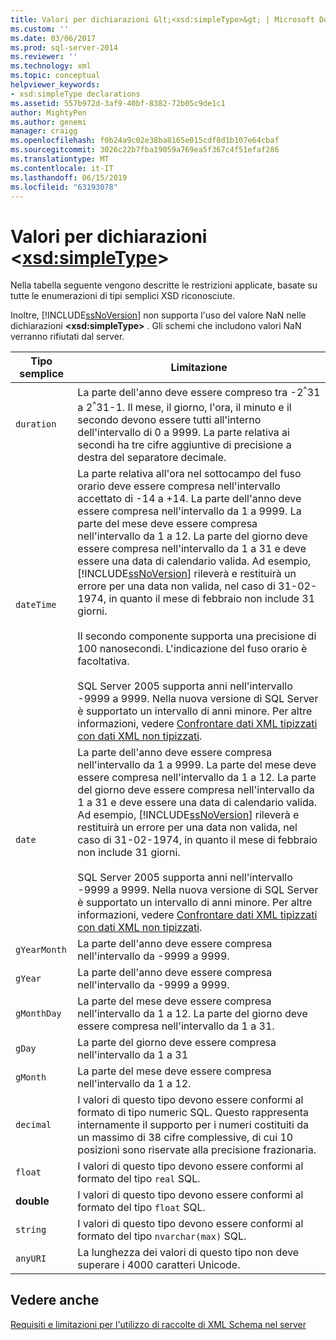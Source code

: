 ```yaml
---
title: Valori per dichiarazioni &lt;<xsd:simpleType>&gt; | Microsoft Docs
ms.custom: ''
ms.date: 03/06/2017
ms.prod: sql-server-2014
ms.reviewer: ''
ms.technology: xml
ms.topic: conceptual
helpviewer_keywords:
- xsd:simpleType declarations
ms.assetid: 557b972d-3af9-40bf-8382-72b05c9de1c1
author: MightyPen
ms.author: genemi
manager: craigg
ms.openlocfilehash: f0b24a9c02e38ba8165e015cdf8d1b107e64cbaf
ms.sourcegitcommit: 3026c22b7fba19059a769ea5f367c4f51efaf286
ms.translationtype: MT
ms.contentlocale: it-IT
ms.lasthandoff: 06/15/2019
ms.locfileid: "63193078"
---
```

# <a name="values-for-ltxsdsimpletypegt-declarations"></a>Valori per dichiarazioni &lt;<xsd:simpleType>&gt;
  Nella tabella seguente vengono descritte le restrizioni applicate, basate su tutte le enumerazioni di tipi semplici XSD riconosciute.  
  
 Inoltre, [!INCLUDE[ssNoVersion](../../includes/ssnoversion-md.md)] non supporta l'uso del valore NaN nelle dichiarazioni **\<xsd:simpleType>** . Gli schemi che includono valori NaN verranno rifiutati dal server.  
  
|Tipo semplice|Limitazione|  
|-----------------|----------------|  
|`duration`|La parte dell'anno deve essere compreso tra -2<sup>^</sup>31 a 2<sup>^</sup>31-1. Il mese, il giorno, l'ora, il minuto e il secondo devono essere tutti all'interno dell'intervallo di 0 a 9999. La parte relativa ai secondi ha tre cifre aggiuntive di precisione a destra del separatore decimale.|  
|`dateTime`|La parte relativa all'ora nel sottocampo del fuso orario deve essere compresa nell'intervallo accettato di -14 a +14. La parte dell'anno deve essere compresa nell'intervallo da 1 a 9999. La parte del mese deve essere compresa nell'intervallo da 1 a 12. La parte del giorno deve essere compresa nell'intervallo da 1 a 31 e deve essere una data di calendario valida. Ad esempio, [!INCLUDE[ssNoVersion](../../includes/ssnoversion-md.md)] rileverà e restituirà un errore per una data non valida, nel caso di 31-02-1974, in quanto il mese di febbraio non include 31 giorni.<br /><br /> Il secondo componente supporta una precisione di 100 nanosecondi. L'indicazione del fuso orario è facoltativa.<br /><br /> SQL Server 2005 supporta anni nell'intervallo -9999 a 9999. Nella nuova versione di SQL Server è supportato un intervallo di anni minore. Per altre informazioni, vedere [Confrontare dati XML tipizzati con dati XML non tipizzati](compare-typed-xml-to-untyped-xml.md).|  
|`date`|La parte dell'anno deve essere compresa nell'intervallo da 1 a 9999. La parte del mese deve essere compresa nell'intervallo da 1 a 12. La parte del giorno deve essere compresa nell'intervallo da 1 a 31 e deve essere una data di calendario valida. Ad esempio, [!INCLUDE[ssNoVersion](../../includes/ssnoversion-md.md)] rileverà e restituirà un errore per una data non valida, nel caso di 31-02-1974, in quanto il mese di febbraio non include 31 giorni.<br /><br /> SQL Server 2005 supporta anni nell'intervallo -9999 a 9999. Nella nuova versione di SQL Server è supportato un intervallo di anni minore. Per altre informazioni, vedere [Confrontare dati XML tipizzati con dati XML non tipizzati](compare-typed-xml-to-untyped-xml.md).|  
|`gYearMonth`|La parte dell'anno deve essere compresa nell'intervallo da -9999 a 9999.|  
|`gYear`|La parte dell'anno deve essere compresa nell'intervallo da -9999 a 9999.|  
|`gMonthDay`|La parte del mese deve essere compresa nell'intervallo da 1 a 12. La parte del giorno deve essere compresa nell'intervallo da 1 a 31.|  
|`gDay`|La parte del giorno deve essere compresa nell'intervallo da 1 a 31|  
|`gMonth`|La parte del mese deve essere compresa nell'intervallo da 1 a 12.|  
|`decimal`|I valori di questo tipo devono essere conformi al formato di tipo numeric SQL. Questo rappresenta internamente il supporto per i numeri costituiti da un massimo di 38 cifre complessive, di cui 10 posizioni sono riservate alla precisione frazionaria.|  
|`float`|I valori di questo tipo devono essere conformi al formato del tipo `real` SQL.|  
|**double**|I valori di questo tipo devono essere conformi al formato del tipo `float` SQL.|  
|`string`|I valori di questo tipo devono essere conformi al formato del tipo `nvarchar(max)` SQL.|  
|`anyURI`|La lunghezza dei valori di questo tipo non deve superare i 4000 caratteri Unicode.|  
  
## <a name="see-also"></a>Vedere anche  
 [Requisiti e limitazioni per l'utilizzo di raccolte di XML Schema nel server](requirements-and-limitations-for-xml-schema-collections-on-the-server.md)  
  
  
